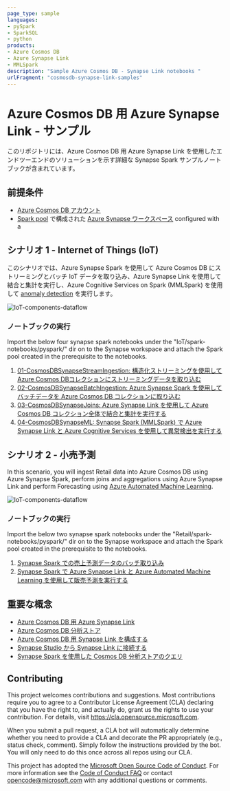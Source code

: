 ```yaml
---
page_type: sample
languages:
- pySpark
- SparkSQL
- python
products:
- Azure Cosmos DB
- Azure Synapse Link
- MMLSpark
description: "Sample Azure Cosmos DB - Synapse Link notebooks "
urlFragment: "cosmosdb-synapse-link-samples"
---
```


# Azure Cosmos DB 用 Azure Synapse Link - サンプル
このリポジトリには、Azure Cosmos DB 用 Azure Synapse Link を使用したエンドツーエンドのソリューションを示す詳細な Synapse Spark サンプルノートブックが含まれています。

## 前提条件

* [Azure Cosmos DB アカウント](https://docs.microsoft.com/ja-jp/azure/cosmos-db/create-cosmosdb-resources-portal)
* [Spark pool](https://docs.microsoft.com/ja-jp/azure/synapse-analytics/quickstart-create-apache-spark-pool) で構成された [Azure Synapse ワークスペース](https://docs.microsoft.com/ja-jp/azure/synapse-analytics/quickstart-create-workspace) configured with a 

## シナリオ 1 - Internet of Things (IoT)

このシナリオでは、Azure Synapse Spark を使用して Azure Cosmos DB にストリーミングとバッチ IoT データを取り込み、Azure Synapse Link を使用して結合と集計を実行し、Azure Cognitive Services on Spark (MMLSpark) を使用して [anomaly detection](https://azure.microsoft.com/ja-jp/services/cognitive-services/anomaly-detector/) を実行します。

![IoT-components-dataflow](images/dataflow.PNG)
### ノートブックの実行

Import the below four synapse spark notebooks under the "IoT/spark-notebooks/pyspark/" dir on to the Synapse workspace and attach the Spark pool created in the prerequisite to the notebooks.
1. [01-CosmosDBSynapseStreamIngestion: 構造化ストリーミングを使用してAzure Cosmos DBコレクションにストリーミングデータを取り込む](IoT/spark-notebooks/pyspark/01-CosmosDBSynapseStreamIngestion.ipynb)
1. [02-CosmosDBSynapseBatchIngestion: Azure Synapse Spark を使用してバッチデータを Azure Cosmos DB コレクションに取り込む](IoT/spark-notebooks/pyspark/02-CosmosDBSynapseBatchIngestion.ipynb)
1. [03-CosmosDBSynapseJoins: Azure Synapse Link を使用して Azure Cosmos DB コレクション全体で結合と集計を実行する](IoT/spark-notebooks/pyspark/03-CosmosDBSynapseJoins.ipynb)
1. [04-CosmosDBSynapseML: Synapse Spark (MMLSpark) で Azure Synapse Link と Azure Cognitive Services を使用して異常検出を実行する](IoT/spark-notebooks/pyspark/04-CosmosDBSynapseML.ipynb)



## シナリオ 2 - 小売予測

In this scenario, you will ingest Retail data into Azure Cosmos DB using Azure Synapse Spark, perform joins and aggregations using Azure Synapse Link and perform Forecasting using [Azure Automated Machine Learning](https://docs.microsoft.com/ja-jp/azure/machine-learning/concept-automated-ml).


![IoT-components-dataflow](images/pipeline.PNG)


### ノートブックの実行

Import the below two synapse spark notebooks under the "Retail/spark-notebooks/pyspark/" dir on to the Synapse workspace and attach the Spark pool created in the prerequisite to the notebooks.
1. [Synapse Spark での売上予測データのバッチ取り込み](Retail/spark-notebooks/pyspark/1CosmoDBSynapseSparkBatchIngestion.ipynb)
1. [Synapse Spark で Azure Synapse Link と Azure Automated Machine Learning を使用して販売予測を実行する](Retail/spark-notebooks/pyspark/2SalesForecastingWithAML.ipynb)


## 重要な概念
* [Azure Cosmos DB 用 Azure Synapse Link](https://docs.microsoft.com/ja-jp/azure/cosmos-db/synapse-link)
* [Azure Cosmos DB 分析ストア](https://docs.microsoft.com/ja-jp/azure/cosmos-db/analytical-store-introduction)
* [Azure Cosmos DB 用 Synapse Link を構成する](https://docs.microsoft.com/ja-jp/azure/cosmos-db/synapse-link-frequently-asked-questions)
* [Synapse Studio から Synapse Link に接続する](https://docs.microsoft.com/ja-jp/azure/synapse-analytics/synapse-link/how-to-connect-synapse-link-cosmos-db)
* [Synapse Spark を使用した Cosmos DB 分析ストアのクエリ](https://docs.microsoft.com/ja-jp/azure/synapse-analytics/synapse-link/how-to-query-analytical-store-spark)


## Contributing

This project welcomes contributions and suggestions.  Most contributions require you to agree to a
Contributor License Agreement (CLA) declaring that you have the right to, and actually do, grant us
the rights to use your contribution. For details, visit https://cla.opensource.microsoft.com.

When you submit a pull request, a CLA bot will automatically determine whether you need to provide
a CLA and decorate the PR appropriately (e.g., status check, comment). Simply follow the instructions
provided by the bot. You will only need to do this once across all repos using our CLA.

This project has adopted the [Microsoft Open Source Code of Conduct](https://opensource.microsoft.com/codeofconduct/).
For more information see the [Code of Conduct FAQ](https://opensource.microsoft.com/codeofconduct/faq/) or
contact [opencode@microsoft.com](mailto:opencode@microsoft.com) with any additional questions or comments.
